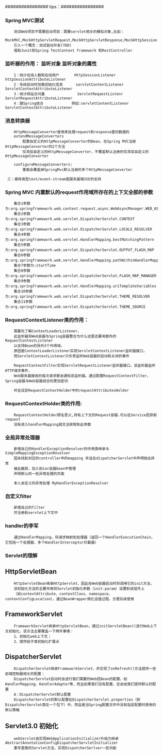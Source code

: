 ################ tips：################


### Spring MVC测试
        测试Web项目不需要启动项目：需要servlet相关的模拟对象,比如：
        MockMVC,MockHttpServletRequest,MockHttpServletResponse,MockHttpSession
        引入一个概念：测试驱动开发(TDD)
        借助Junit和Spring TestContext framework 和RestController

###     监听器的作用：                  监听对象                        监听对象的属性
        1：统计在线人数和在线用户       HttpSessionListener           httpSessionAttributeListener
        2：系统启动时加载初始化信息      servletContentListener       ServletContextAttributeListener
        3：统计网站访问量               ServletRequestListenr        ServletRequestAttributeListener
        4：跟Spring结合             例如:servletContentListener     ServletContextAttributeListener

###     消息转换器
        HttpMessageConverter是用来处理request和response里的数据的
        extendMessageConverters
            配置自定义的HttpMessageConverter的Bean，在Spring MVC注册HttpMessageConverter的2个方法
            仅添加自定义的HttpMessageConverter，不覆盖默认注册的仅添加自定义的HttpMessageConverter

        configureMessageConverters:
            重载会覆盖掉SpringMvc默认注册的多个HttpMessageConverter

     三：媒体类型text/event-stream是服务器端SSE的支持

###     Spring MVC 内置默认的request作用域所存在的上下文全部的参数
        集合1参数为:org.springframework.web.context.request.async.WebAsyncManager.WEB_ASYNC_MANAGER
        集合2参数为:org.springframework.web.servlet.DispatcherServlet.CONTEXT
        集合3参数为:org.springframework.web.servlet.DispatcherServlet.LOCALE_RESOLVER
        集合4参数为:org.springframework.web.servlet.HandlerMapping.bestMatchingPattern
        集合5参数为:org.springframework.web.servlet.DispatcherServlet.OUTPUT_FLASH_MAP
        集合6参数为:org.springframework.web.servlet.HandlerMapping.pathWithinHandlerMapping
        集合7参数为:startTime
        集合8参数为:org.springframework.web.servlet.DispatcherServlet.FLASH_MAP_MANAGER
        集合9参数为:org.springframework.web.servlet.HandlerMapping.uriTemplateVariables
        集合10参数为:org.springframework.web.servlet.DispatcherServlet.THEME_RESOLVER
        集合11参数为:org.springframework.web.servlet.DispatcherServlet.THEME_SOURCE

###     RequestContextListener类的作用：
        需要先了解ContextLoaderListener，
        此监听器将Web容器与Spring容器整合为什么这里还要用额外的RequestContextListener
        以支持Bean的另外3个作用域，
        原因是ContextLoaderListener实现ServletContextListener监听器接口，
        而ServletContextListener只负责监听Web容器的启动和关闭的事件

        RequestContextFilter实现ServletRequestListener监听器接口，该监听器监听HTTP请求事件，
        Web服务器接收的每次请求都会通知该监听器。通过配置RequestContextFilter，Spring容器与Web容器结合的更加密切

        并且设定RequestContextHolder中的requestAttributesHolder

###     RequestContextHolder类的作用:
        RequestContextHolder顾名思义,持有上下文的Request容器.可以在Service层获取request
        没有进入handlerMapping就无法获取到此参数



###     全局异常处理器
        新增自己的HandlerExceptionResolver的作用类继承与SimpleMappingExceptionResolver
        因未找到对应的controller中的mapping 并且在dispatcherServlet中声明抛出异常
        被此截获，加入到ioc容器bean中管理
        声明默认的一些异常处理的页面
        
        本人自定义的异常处理 MyHandlerExceptionResolver

###     自定义filter
        新增自己的filter
        并注册到servlet上下文中

###     handler的李军
        通过HandlerMapping，将请求映射到处理器（返回一个HandlerExecutionChain，它包括一个处理器、多个HandlerInterceptor拦截器）

###     Servlet的理解
##      HttpServletBean
        HttpServletBean继承HttpServlet，因此在Web容器启动时将调用它的init方法，
        该初始化方法的主要作用将Servlet初始化参数（init-param）设置到该组件上
        （如contextAttribute、contextClass、namespace、contextConfigLocation），通过BeanWrapper简化设值过程，方便后续使用

##      FrameworkServlet
        FrameworkServlet继承HttpServletBean，通过initServletBean()进行Web上下文初始化，该方法主要覆盖一下两件事情：
        1、初始化web上下文；
        2、提供给子类初始化扩展点

##      DispatcherServlet
        DispatcherServlet继承FrameworkServlet，并实现了onRefresh()方法提供一些前端控制器相关的配置：
        DispatcherServlet启动时会进行我们需要的Web层Bean的配置，如HandlerMapping、HandlerAdapter等，而且如果我们没有配置，还会给我们提供默认的配置
        A：DispatcherServlet默认配置
        DispatcherServlet的默认配置在DispatcherServlet.properties（和DispatcherServlet类在一个包下）中，而且是当Spring配置文件中没有指定配置时使用的默认策略

##      Servlet3.0 初始化
        webServlet由实现WebApplicationInitializer升级为继承AbstractAnnotationConfigDispatcherServletInitializer
        重写里面的Servlet方法，实现DispatcherSerlver一些功能

